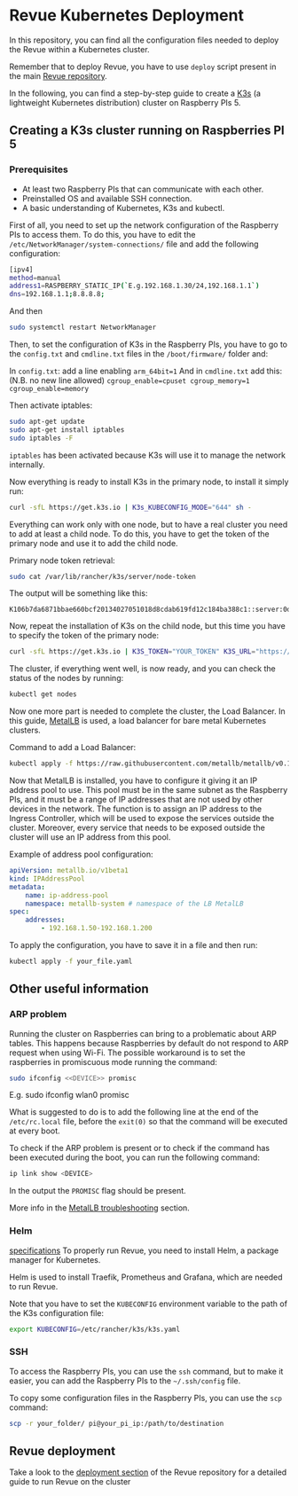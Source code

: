 # Revue Kubernetes Deployment

In this repository, you can find all the configuration files needed to deploy the Revue within a Kubernetes cluster.

Remember that to deploy Revue, you have to use `deploy` script present in the main [Revue repository](https://github.com/revue-org/revue).

In the following, you can find a step-by-step guide to create a [K3s](https://k3s.io/) (a lightweight Kubernetes distribution) cluster on Raspberry PIs 5.

## Creating a K3s cluster running on Raspberries PI 5

### Prerequisites

-   At least two Raspberry PIs that can communicate with each other.
-   Preinstalled OS and available SSH connection.
-   A basic understanding of Kubernetes, K3s and kubectl.

First of all, you need to set up the network configuration of the Raspberry PIs to access them.
To do this, you have to edit the `/etc/NetworkManager/system-connections/` file and add the following configuration:

```bash
[ipv4]
method=manual
address1=RASPBERRY_STATIC_IP(`E.g.192.168.1.30/24,192.168.1.1`)
dns=192.168.1.1;8.8.8.8;
```

And then

```bash
sudo systemctl restart NetworkManager
```

Then, to set the configuration of K3s in the Raspberry PIs,
you have to go to the `config.txt` and `cmdline.txt` files in the `/boot/firmware/` folder and:

In `config.txt`: add a line enabling `arm_64bit=1`
And in `cmdline.txt` add this: (N.B. no new line allowed)
`cgroup_enable=cpuset cgroup_memory=1 cgroup_enable=memory`

Then activate iptables:

```bash
sudo apt-get update
sudo apt-get install iptables
sudo iptables -F
```

`iptables` has been activated because K3s will use it to manage the network internally.

Now everything is ready to install K3s in the primary node, to install it simply run:

```bash
curl -sfL https://get.k3s.io | K3s_KUBECONFIG_MODE="644" sh -
```

Everything can work only with one node, but to have a real cluster you need to add at least a child node.
To do this, you have to get the token of the primary node and use it to add the child node.

Primary node token retrieval:

```bash
sudo cat /var/lib/rancher/k3s/server/node-token
```

The output will be something like this:

```
K106b7da6871bbae660bcf20134027051018d8cdab619fd12c184ba388c1::server:0d0ead5bedbcacc01a74878f1dcc597a
```

Now, repeat the installation of K3s on the child node, but this time you have to specify the token of the primary node:

```bash
curl -sfL https://get.k3s.io | K3S_TOKEN="YOUR_TOKEN" K3S_URL="https://YOUR_PRIMARY_NODE_STATIC_IP:6443" K3S_NODE_NAME="YOUR_CHILD_NODE_NAME" sh -
```

The cluster, if everything went well, is now ready, and you can check the status of the nodes by running:

```bash
kubectl get nodes
```

Now one more part is needed to complete the cluster, the Load Balancer.
In this guide, [MetalLB](https://metallb.universe.tf/) is used, a load balancer for bare metal Kubernetes clusters.

Command to add a Load Balancer:

```bash
kubectl apply -f https://raw.githubusercontent.com/metallb/metallb/v0.14.8/config/manifests/metallb-native.yaml
```

Now that MetalLB is installed, you have to configure it giving it an IP address pool to use.
This pool must be in the same subnet as the Raspberry PIs, and it must be a range of IP addresses that are not used by other devices in the network.
The function is to assign an IP address to the Ingress Controller, which will be used to expose the services outside the cluster.
Moreover, every service that needs to be exposed outside the cluster will use an IP address from this pool.

Example of address pool configuration:

```yaml
apiVersion: metallb.io/v1beta1
kind: IPAddressPool
metadata:
    name: ip-address-pool
    namespace: metallb-system # namespace of the LB MetalLB
spec:
    addresses:
        - 192.168.1.50-192.168.1.200
```

To apply the configuration, you have to save it in a file and then run:

```bash
kubectl apply -f your_file.yaml
```

## Other useful information

### ARP problem

Running the cluster on Raspberries can bring to a problematic about ARP tables.
This happens because Raspberries by default do not respond to ARP request when using Wi-Fi.
The possible workaround is to set the raspberries in promiscuous mode running the command:

```bash
sudo ifconfig <<DEVICE>> promisc
```
E.g. sudo ifconfig wlan0 promisc

What is suggested to do is to add the following line at the end of the `/etc/rc.local` file, before the `exit(0)` so that the command will be executed at every boot.

To check if the ARP problem is present or to check if the command has been executed during the boot, you can run the following command:

```bash
ip link show <DEVICE>
```
In the output the `PROMISC` flag should be present.

More info in the [MetalLB troubleshooting](https://metallb.io/troubleshooting/) section.

### Helm
[specifications](specifications)
To properly run Revue, you need to install Helm, a package manager for Kubernetes.

Helm is used to install Traefik, Prometheus and Grafana, which are needed to run Revue.

Note that you have to set the `KUBECONFIG` environment variable to the path of the K3s configuration file:

```bash
export KUBECONFIG=/etc/rancher/k3s/k3s.yaml
```

### SSH

To access the Raspberry PIs, you can use the `ssh` command,
but to make it easier, you can add the Raspberry PIs to the `~/.ssh/config` file.

To copy some configuration files in the Raspberry PIs, you can use the `scp` command:

```bash
scp -r your_folder/ pi@your_pi_ip:/path/to/destination
```

## Revue deployment

Take a look to the [deployment section](link-to-deployment-section) of the Revue repository for a detailed guide to run Revue on the cluster
